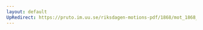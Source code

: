 ```yaml
---
layout: default
UpRedirect: https://pruto.im.uu.se/riksdagen-motions-pdf/1868/mot_1868__ak__47.pdf
---
```

